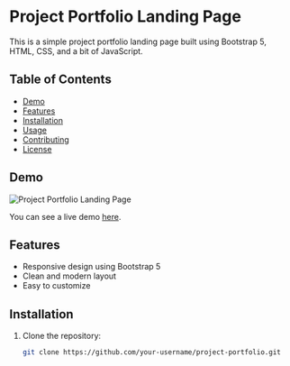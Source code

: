 # Project Portfolio Landing Page

This is a simple project portfolio landing page built using Bootstrap 5, HTML, CSS, and a bit of JavaScript.

## Table of Contents

- [Demo](#demo)
- [Features](#features)
- [Installation](#installation)
- [Usage](#usage)
- [Contributing](#contributing)
- [License](#license)

## Demo

![Project Portfolio Landing Page](/demo/demo.gif)

You can see a live demo [here](https://your-demo-url.com).

## Features

- Responsive design using Bootstrap 5
- Clean and modern layout
- Easy to customize

## Installation

1. Clone the repository:

   ```bash
   git clone https://github.com/your-username/project-portfolio.git